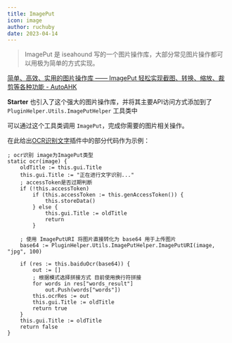 ```yaml
---
title: ImagePut
icon: image
author: ruchuby
date: 2023-04-14
---
```


> ImagePut 是 iseahound 写的一个图片操作库，大部分常见图片操作都可以用极为简单的方式实现。

[简单、高效、实用的图片操作库 —— ImagePut 轻松实现截图、转换、缩放、裁剪等各种功能 - AutoAHK](https://www.autoahk.com/archives/37246)

**Starter** 也引入了这个强大的图片操作库，并将其主要API访问方式添加到了 `PluginHelper.Utils.ImagePutHelper` 工具类中

可以通过这个工具类调用 `ImagePut`，完成你需要的图片相关操作。

在此给出[OCR识别文字](../plugin/ocr.md)插件中的部分代码作为示例：

```ahk {14,15}
; ocr识别 image为ImagePut类型
static ocr(image) {
    oldTitle := this.gui.Title
    this.gui.Title := "正在进行文字识别..."
    ; accessToken是否过期判断
    if (!this.accessToken)
        if (this.accessToken := this.genAccessToken()) {
            this.storeData()
        } else {
            this.gui.Title := oldTitle
            return
        }

    ; 使用 ImagePutURI 将图片直接转化为 base64 用于上传图片
    base64 := PluginHelper.Utils.ImagePutHelper.ImagePutURI(image, "jpg", 100)

    if (res := this.baiduOcr(base64)) {
        out := []
        ; 根据模式选择拼接方式 目前使用换行符拼接
        for words in res["words_result"]
            out.Push(words["words"])
        this.ocrRes := out
        this.gui.Title := oldTitle
        return true
    }
    this.gui.Title := oldTitle
    return false
}
```



